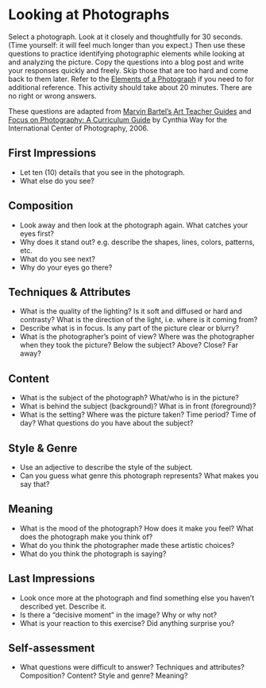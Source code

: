 # Looking at Photographs

Select a photograph. Look at it closely and thoughtfully for 30 seconds. (Time yourself: it will feel much longer than you expect.) Then use these questions to practice identifying photographic elements while looking at and analyzing the picture. Copy the questions into a blog post and write your responses quickly and freely. Skip those that are too hard and come back to them later. Refer to the [Elements of a Photograph]() if you need to for additional reference. This activity should take about 20 minutes. There are no right or wrong answers. 

These questions are adapted from [Marvin Bartel’s Art Teacher Guides](https://www.bartelart.com/) and [Focus on Photography: A Curriculum Guide](https://www.icp.org/content/focus-on-photography) by Cynthia Way for the International Center of Photography, 2006. 

## First Impressions
- Let ten (10) details that you see in the photograph.
- What else do you see?

## Composition
- Look away and then look at the photograph again. What catches your eyes first? 
- Why does it stand out? e.g. describe the shapes, lines, colors, patterns, etc.
- What do you see next? 
- Why do your eyes go there?

## Techniques & Attributes
- What is the quality of the lighting? Is it soft and diffused or hard and contrasty? What is the direction of the light, i.e. where is it coming from?
- Describe what is in focus. Is any part of the picture clear or blurry?
- What is the photographer’s point of view? Where was the photographer when they took the picture? Below the subject? Above? Close? Far away?

## Content
- What is the subject of the photograph? What/who is in the picture?
- What is behind the subject (background)? What is in front (foreground)? 
- What is the setting? Where was the picture taken? Time period? Time of day?
What questions do you have about the subject?

## Style & Genre
- Use an adjective to describe the style of the subject.
- Can you guess what genre this photograph represents? What makes you say that?

## Meaning
- What is the mood of the photograph? How does it make you feel? What does the photograph make you think of? 
- What do you think the photographer made these artistic choices?
- What do you think the photograph is saying?

## Last Impressions
- Look once more at the photograph and find something else you haven’t described yet. Describe it.
- Is there a “decisive moment” in the image? Why or why not?
- What is your reaction to this exercise? Did anything surprise you?

## Self-assessment
- What questions were difficult to answer? Techniques and attributes? Composition? Content? Style and genre? Meaning?



